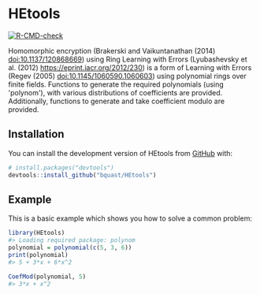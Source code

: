
<!-- README.md is generated from README.Rmd. Please edit that file -->

# HEtools

<!-- badges: start -->

[![R-CMD-check](https://github.com/bquast/HEtools/actions/workflows/R-CMD-check.yaml/badge.svg)](https://github.com/bquast/HEtools/actions/workflows/R-CMD-check.yaml)
<!-- badges: end -->

Homomorphic encryption (Brakerski and Vaikuntanathan (2014) <doi:10.1137/120868669>) using Ring Learning with Errors (Lyubashevsky et al. (2012) <https://eprint.iacr.org/2012/230>) is a form of Learning with Errors (Regev (2005) <doi:10.1145/1060590.1060603>) using polynomial rings over finite fields. Functions to generate the required polynomials (using 'polynom'), with various distributions of coefficients are provided. Additionally, functions to generate and take coefficient modulo are provided.

## Installation

You can install the development version of HEtools from
[GitHub](https://github.com/) with:

``` r
# install.packages("devtools")
devtools::install_github("bquast/HEtools")
```

## Example

This is a basic example which shows you how to solve a common problem:

``` r
library(HEtools)
#> Loading required package: polynom
polynomial = polynomial(c(5, 3, 6))
print(polynomial)
#> 5 + 3*x + 6*x^2

CoefMod(polynomial, 5)
#> 3*x + x^2
```
